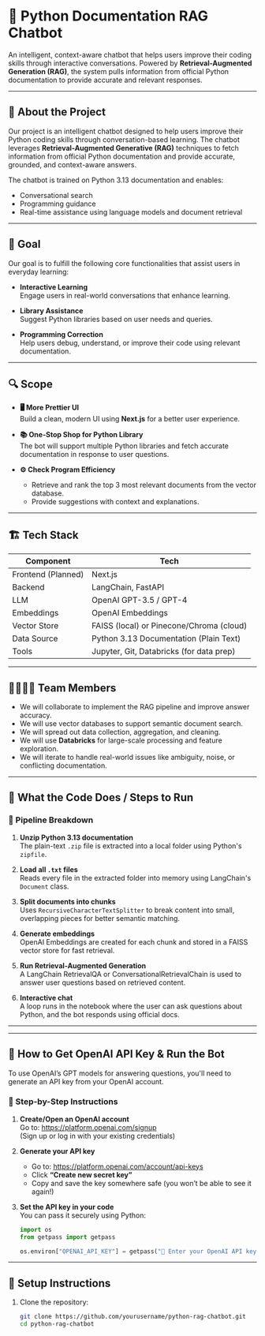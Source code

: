 # 🧠 Python Documentation RAG Chatbot

An intelligent, context-aware chatbot that helps users improve their coding skills through interactive conversations. Powered by **Retrieval-Augmented Generation (RAG)**, the system pulls information from official Python documentation to provide accurate and relevant responses.

---

## 📌 About the Project

Our project is an intelligent chatbot designed to help users improve their Python coding skills through conversation-based learning. The chatbot leverages **Retrieval-Augmented Generative (RAG)** techniques to fetch information from official Python documentation and provide accurate, grounded, and context-aware answers.

The chatbot is trained on Python 3.13 documentation and enables:

- Conversational search
- Programming guidance
- Real-time assistance using language models and document retrieval

---

## 🎯 Goal

Our goal is to fulfill the following core functionalities that assist users in everyday learning:

- **Interactive Learning**  
  Engage users in real-world conversations that enhance learning.

- **Library Assistance**  
  Suggest Python libraries based on user needs and queries.

- **Programming Correction**  
  Help users debug, understand, or improve their code using relevant documentation.

---

## 🔍 Scope

- **🖥️ More Prettier UI**  
  Build a clean, modern UI using **Next.js** for a better user experience.

- **📚 One-Stop Shop for Python Library**  
  The bot will support multiple Python libraries and fetch accurate documentation in response to user questions.

- **⚙️ Check Program Efficiency**
  - Retrieve and rank the top 3 most relevant documents from the vector database.
  - Provide suggestions with context and explanations.

---

## 🏗️ Tech Stack

| Component          | Tech                                     |
| ------------------ | ---------------------------------------- |
| Frontend (Planned) | Next.js                                  |
| Backend            | LangChain, FastAPI                       |
| LLM                | OpenAI GPT-3.5 / GPT-4                   |
| Embeddings         | OpenAI Embeddings                        |
| Vector Store       | FAISS (local) or Pinecone/Chroma (cloud) |
| Data Source        | Python 3.13 Documentation (Plain Text)   |
| Tools              | Jupyter, Git, Databricks (for data prep) |

---

## 👨‍👩‍👧‍👦 Team Members

- We will collaborate to implement the RAG pipeline and improve answer accuracy.
- We will use vector databases to support semantic document search.
- We will spread out data collection, aggregation, and cleaning.
- We will use **Databricks** for large-scale processing and feature exploration.
- We will iterate to handle real-world issues like ambiguity, noise, or conflicting documentation.

---

## 🧪 What the Code Does / Steps to Run

### 🔄 Pipeline Breakdown

1. **Unzip Python 3.13 documentation**  
   The plain-text `.zip` file is extracted into a local folder using Python's `zipfile`.

2. **Load all `.txt` files**  
   Reads every file in the extracted folder into memory using LangChain's `Document` class.

3. **Split documents into chunks**  
   Uses `RecursiveCharacterTextSplitter` to break content into small, overlapping pieces for better semantic matching.

4. **Generate embeddings**  
   OpenAI Embeddings are created for each chunk and stored in a FAISS vector store for fast retrieval.

5. **Run Retrieval-Augmented Generation**  
   A LangChain RetrievalQA or ConversationalRetrievalChain is used to answer user questions based on retrieved content.

6. **Interactive chat**  
   A loop runs in the notebook where the user can ask questions about Python, and the bot responds using official docs.

---

---

## 🔐 How to Get OpenAI API Key & Run the Bot

To use OpenAI’s GPT models for answering questions, you'll need to generate an API key from your OpenAI account.

### 🧾 Step-by-Step Instructions

1. **Create/Open an OpenAI account**  
   Go to: https://platform.openai.com/signup  
   (Sign up or log in with your existing credentials)

2. **Generate your API key**

   - Go to: https://platform.openai.com/account/api-keys
   - Click **“Create new secret key”**
   - Copy and save the key somewhere safe (you won’t be able to see it again!)

3. **Set the API key in your code**  
   You can pass it securely using Python:

   ```python
   import os
   from getpass import getpass

   os.environ["OPENAI_API_KEY"] = getpass("🔐 Enter your OpenAI API key: ")
   ```

---

## 🚀 Setup Instructions

1. Clone the repository:
   ```bash
   git clone https://github.com/yourusername/python-rag-chatbot.git
   cd python-rag-chatbot
   ```

